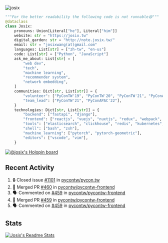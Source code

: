 ![josix](https://komarev.com/ghpvc/?username=josix)
```python
"""For the better readability the following code is not runnable😆"""
@dataclass
class Josix:
    pronouns: Union[Literal["he"], Literal["him"]]
    website: str = "https://josix.tw"
    digital_garden: str = "http://note.josix.tw/"
    email: str = "josixwang(at)gmail.com"
    languages: List[str] = ["zh-tw", "en-us"]
    code: List[str] = ["Python", "JavaScript"]
    ask_me_about: List[str] = [
        "web dev",
        "tech",
        "machine learning",
        "recommender system",
        "network embedding",
    ]
    communities: Dict[str, List[str]] = {
        "volunteer": ["PyConTW'19", "PyConTW'20", "PyConTW'21", "PyConAPAC'22"],
        "team_lead": ["PyConTW'21", "PyConAPAC'22"],
    }
    technologies: Dict[str, List[str]] = {
        "backend": ["fastapi", "django"],
        "frontend": ["reactjs", "vuejs", "nuxtjs", "redux", "webpack", "tailwindcss"],
        "tools": ["elasticsearch", "clickhouse", "redis", "kubernetes", "docker"],
        "shell": ["bash", "zsh"],
        "machine_learning": ["pytorch", "pytorch-geometric"],
        "editors": ["vscode", "vim"],
    }
```
[![@josix's Holopin board](https://holopin.io/api/user/board?user=josix)](https://holopin.io/@josix)

## Recent Activity
<!--START_SECTION:activity-->
1. 🔒 Closed issue [#1101](https://github.com/pycontw/pycon.tw/issues/1101) in [pycontw/pycon.tw](https://github.com/pycontw/pycon.tw)
2. 🎉 Merged PR [#460](https://github.com/pycontw/pycontw-frontend/pull/460) in [pycontw/pycontw-frontend](https://github.com/pycontw/pycontw-frontend)
3. 🗣 Commented on [#459](https://github.com/pycontw/pycontw-frontend/pull/459#issuecomment-1862023949) in [pycontw/pycontw-frontend](https://github.com/pycontw/pycontw-frontend)
4. 🎉 Merged PR [#459](https://github.com/pycontw/pycontw-frontend/pull/459) in [pycontw/pycontw-frontend](https://github.com/pycontw/pycontw-frontend)
5. 🗣 Commented on [#459](https://github.com/pycontw/pycontw-frontend/pull/459#issuecomment-1852123959) in [pycontw/pycontw-frontend](https://github.com/pycontw/pycontw-frontend)
<!--END_SECTION:activity-->



## Stats
[![Josix's Readme Stats](https://github-readme-stats.vercel.app/api?username=josix&show_icons=true&theme=default&count_private=true&card_width=400)](https://github.com/anuraghazra/github-readme-stats)
